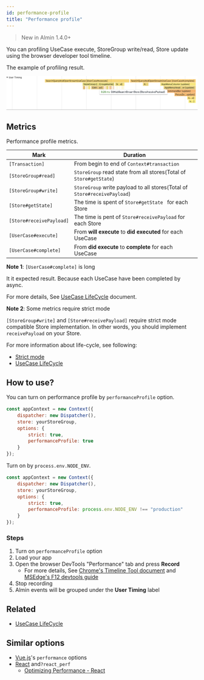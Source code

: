 ```yaml
---
id: performance-profile
title: "Performance profile"
---
```


> New in Almin 1.4.0+

You can profiling UseCase execute, StoreGroup write/read, Store update using the browser developer tool timeline.

The example of profiling result.

![performance-timeline.png](/docs/assets/performance-timeline.png)

## Metrics

Performance profile metrics.


| Mark                     | Duration                                 |
| ------------------------ | ---------------------------------------- |
| `[Transaction]`          | From begin to end of `Context#transaction` |
| `[StoreGroup#read]`      | `StoreGroup` read state from all stores(Total of `Store#getState`) |
| `[StoreGroup#write]`     | `StoreGroup` write payload to all stores(Total of `Store#receivePayload`) |
| `[Store#getState]`       | The time is spent of `Store#getState ` for each Store |
| `[Store#receivePayload]` | The time is pent of  `Store#receivePayload` for each Store |
| `[UserCase#execute]`     | From **will execute** to **did executed** for each UseCase |
| `[UserCase#complete]`    | From **did execute** to **complete** for each UseCase |

**Note 1**: `[UserCase#complete]` is long 

It it expected result. Because each UseCase have been completed by async.

For more details, See [UseCase LifeCycle](./usecase-lifecycle.md) document.

**Note 2**: Some metrics require strict mode

`[StoreGroup#write]` and `[Store#receivePayload]` require strict mode compatible Store implementation.
In other words, you should implement `receivePayload` on your Store.

For more information about life-cycle, see following:

- [Strict mode](./strict-mode.md)
- [UseCase LifeCycle](./usecase-lifecycle.md)

## How to use?

You can turn on performance profile by `performanceProfile` option. 

```js
const appContext = new Context({
    dispatcher: new Dispatcher(),
    store: yourStoreGroup,
    options: {
        strict: true,
        performanceProfile: true
    }
});
```

Turn on by `process.env.NODE_ENV`.

```js
const appContext = new Context({
    dispatcher: new Dispatcher(),
    store: yourStoreGroup,
    options: {
        strict: true,
        performanceProfile: process.env.NODE_ENV !== "production"
    }
});
```

### Steps

1. Turn on `performanceProfile` option
2. Load your app
3. Open the browser DevTools "Performance" tab and press **Record**
    - For more details, See [Chrome's Timeline Tool document](https://developers.google.com/web/tools/chrome-devtools/evaluate-performance/timeline-tool) and [MSEdge's F12 devtools guide](https://docs.microsoft.com/en-us/microsoft-edge/devtools-guide/performance "F12 devtools guide - Performance - Microsoft Edge Development | Microsoft Docs")
4. Stop recording
5. Almin events will be grouped under the **User Timing** label

## Related

- [UseCase LifeCycle](./usecase-lifecycle.md)

## Similar options

- [Vue.js](https://vuejs.org/v2/api/#performance "Vue.js")'s `performance` options
- [React](https://reactjs.org/ "React - A JavaScript library for building user interfaces") and`?react_perf`
    - [Optimizing Performance - React](https://reactjs.org/docs/optimizing-performance.html "Optimizing Performance - React")
